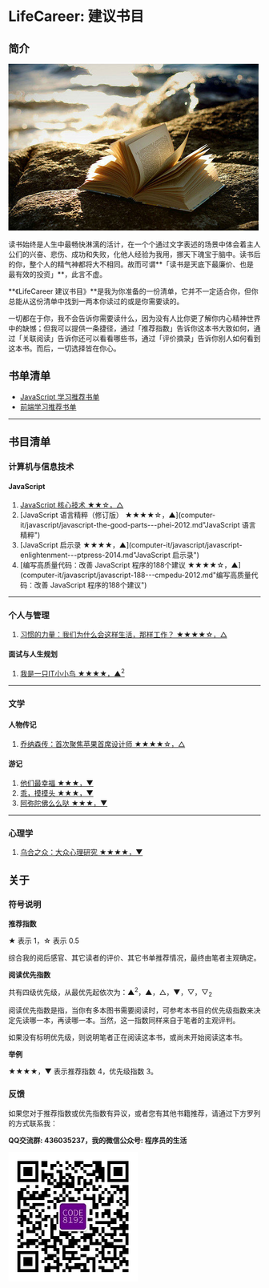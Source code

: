 # LifeCareer: 建议书目 #

## 简介 ##

![Title](assets/title.jpg)

读书始终是人生中最畅快淋漓的活计，在一个个通过文字表述的场景中体会着主人公们的兴奋、悲伤、成功和失败，化他人经验为我用，挪天下瑰宝于脑中。读书后的你，整个人的精气神都将大不相同。故而可谓**「读书是天底下最廉价、也是最有效的投资」**，此言不虚。

**《LifeCareer 建议书目》**是我为你准备的一份清单，它并不一定适合你，但你总能从这份清单中找到一两本你读过的或是你需要读的。

一切都在于你，我不会告诉你需要读什么，因为没有人比你更了解你内心精神世界中的缺憾；但我可以提供一条捷径，通过「推荐指数」告诉你这本书大致如何，通过「关联阅读」告诉你还可以看看哪些书，通过「评价摘录」告诉你别人如何看到这本书。而后，一切选择皆在你心。

## 书单清单 ##

* [JavaScript 学习推荐书单](seminar-lists/javascript-list.md "JavaScript 学习推荐书单")
* [前端学习推荐书单](seminar-lists/front-end-list.md "前端学习推荐书单")

***

## 书目清单 ##

### 计算机与信息技术 ###

#### JavaScript ####
1. [JavaScript 核心技术 ★★☆，△](computer-it/javascript/learning-javascript---cmpedu-2007.md	"JavaScript 核心技术")
2. [JavaScript 语言精粹（修订版） ★★★★☆，▲](computer-it/javascript/javascript-the-good-parts---phei-2012.md"JavaScript 语言精粹")
3. [JavaScript 启示录 ★★★★，▲](computer-it/javascript/javascript-enlightenment---ptpress-2014.md"JavaScript 启示录")
4. [编写高质量代码：改善 JavaScript 程序的188个建议 ★★★★☆，▲](computer-it/javascript/javascript-188---cmpedu-2012.md"编写高质量代码：改善 JavaScript 程序的188个建议")

***

### 个人与管理 ###
1. [习惯的力量：我们为什么会这样生活，那样工作？ ★★★★☆，△](personnel-management/the-power-of-habit---citicpress-2013.md	"习惯的力量：我们为什么会这样生活，那样工作？")

#### 面试与人生规划 ####

1. [我是一只IT小小鸟 ★★★★，▲<sup>2</sup>](personnel-management/i-am-a-tiny-bird---phei-2009.md	"我是一只IT小小鸟")

***

### 文学 ###

#### 人物传记 ####
1. [乔纳森传：首次聚焦苹果首席设计师 ★★★★☆，△](literature/biography/the-genius-behind-apple_s-greatest-products---citicpress-2014.md	"乌合之众：大众心理研究")

#### 游记 ####

1. [他们最幸福 ★★★，▼](literature/travels/ta-men-zui-xin-fu---hl&amp;ahp-2013.md	"他们最幸福")
2. [乖，摸摸头 ★★★，▼](literature/travels/guai-mo-mo-tou---hl&amp;ahp-2014.md"乖，摸摸头")
3. [阿弥陀佛么么哒 ★★★，▼](literature/travels/e-mo-tuo-fo-me-me-da---hl&amp;ahp-2015.md"阿弥陀佛么么哒")

***

### 心理学 ###
1. [乌合之众：大众心理研究 ★★★★，▼](psychology/a-study-of-the-popular-mind---cctpress-2014.md	"乌合之众：大众心理研究")


## 关于 ##

### 符号说明 ###

**推荐指数**

★ 表示 1，☆ 表示 0.5

综合我的阅后感官、其它读者的评价、其它书单推荐情况，最终由笔者主观确定。

**阅读优先指数**

共有四级优先级，从最优先起依次为：▲<sup>2</sup>，▲，△，▼，▽，▽<sub>2</sub>

阅读优先指数是指，当你有多本图书需要阅读时，可参考本书目的优先级指数来决定先读哪一本，再读哪一本。当然，这一指数同样来自于笔者的主观评判。

如果没有标明优先级，则说明笔者正在阅读这本书，或尚未开始阅读这本书。

**举例**

★★★★，▼ 表示推荐指数 4，优先级指数 3。

### 反馈 ###

如果您对于推荐指数或优先指数有异议，或者您有其他书籍推荐，请通过下方罗列的方式联系我：

**QQ交流群: 436035237，我的微信公众号: 程序员的生活**

![程序员的生活](wechat.jpg "程序员的生活")
